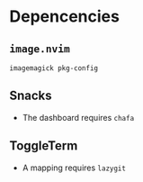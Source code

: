 # Depencencies

## `image.nvim`

```
imagemagick pkg-config
```

<!-- If on macOS, add the following to your shell environment -->
<!---->
<!-- ```bash -->
<!-- # Fix imagemagick path -->
<!-- export DYLD_LIBRARY_PATH="$(brew --prefix)/lib:$DYLD_LIBRARY_PATH" -->
<!-- ``` -->

## Snacks

- The dashboard requires `chafa`

## ToggleTerm

- A mapping requires `lazygit`
